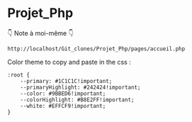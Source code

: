 # Projet_Php

👇 Note à moi-même 👇

```
http://localhost/Git_clones/Projet_Php/pages/accueil.php
```

Color theme to copy and paste in the css :

```
:root {
    --primary: #1C1C1C!important;
    --primaryHighlight: #242424!important;
    --color: #9BBED6!important;
    --colorHighlight: #B8E2FF!important;
    --white: #EFFCF9!important;
}
```
